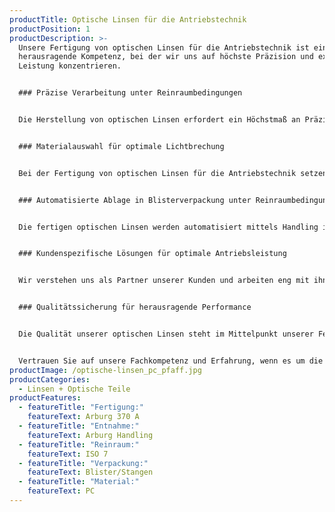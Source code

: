 ```yaml
---
productTitle: Optische Linsen für die Antriebstechnik
productPosition: 1
productDescription: >-
  Unsere Fertigung von optischen Linsen für die Antriebstechnik ist eine
  herausragende Kompetenz, bei der wir uns auf höchste Präzision und exzellente
  Leistung konzentrieren.


  ### Präzise Verarbeitung unter Reinraumbedingungen


  Die Herstellung von optischen Linsen erfordert ein Höchstmaß an Präzision, um eine optimale Lichtbrechung zu erreichen. Unsere leistungsstarke Arburg 370 A Spritzgussmaschine ermöglicht es uns, diese anspruchsvollen optischen Komponenten mit höchster Genauigkeit unter Reinraumbedinungen zu fertigen.


  ### Materialauswahl für optimale Lichtbrechung


  Bei der Fertigung von optischen Linsen für die Antriebstechnik setzen wir auf hochwertiges PC, welches für seine glasähnlichen Eigenschaften bekannt ist. Im Gegensatz zu Glas ist es jedoch leichter, fester und stabiler.


  ### Automatisierte Ablage in Blisterverpackung unter Reinraumbedingungen


  Die fertigen optischen Linsen werden automatisiert mittels Handling in Blister- oder Stangenverpackungen abgelegt, die in einer Reinraumbox der Klasse ISO 7 bereitgestellt werden. Diese Verpackung gewährleistet eine zuverlässige und geschützte Lagerung der Linsen und erfüllt höchste Anforderungen an Hygiene und Sauberkeit.


  ### Kundenspezifische Lösungen für optimale Antriebsleistung


  Wir verstehen uns als Partner unserer Kunden und arbeiten eng mit ihnen zusammen, um maßgeschneiderte Lösungen für ihre individuellen Antriebsanwendungen zu entwickeln.  Unsere optischen Linsen werden speziell auf die Anforderungen und Bedürfnisse unserer Kunden zugeschnitten.


  ### Qualitätssicherung für herausragende Performance


  Die Qualität unserer optischen Linsen steht im Mittelpunkt unserer Fertigung. Jede Linse durchläuft eine 100%-Sichtprüfung, um sicherzustellen, dass sie den hohen Anforderungen unserer Kunden entspricht. Wir streben nach Spitzenleistungen, um erstklassige Produkte zu liefern.


  Vertrauen Sie auf unsere Fachkompetenz und Erfahrung, wenn es um die Fertigung hochpräziser optischer Linsen geht. Unsere Präzision und unser Streben nach Exzellenz machen uns zu einem verlässlichen Partner für optimale Antriebslösungen.
productImage: /optische-linsen_pc_pfaff.jpg
productCategories:
  - Linsen + Optische Teile
productFeatures:
  - featureTitle: "Fertigung:"
    featureText: Arburg 370 A
  - featureTitle: "Entnahme:"
    featureText: Arburg Handling
  - featureTitle: "Reinraum:"
    featureText: ISO 7
  - featureTitle: "Verpackung:"
    featureText: Blister/Stangen
  - featureTitle: "Material:"
    featureText: PC
---
```

